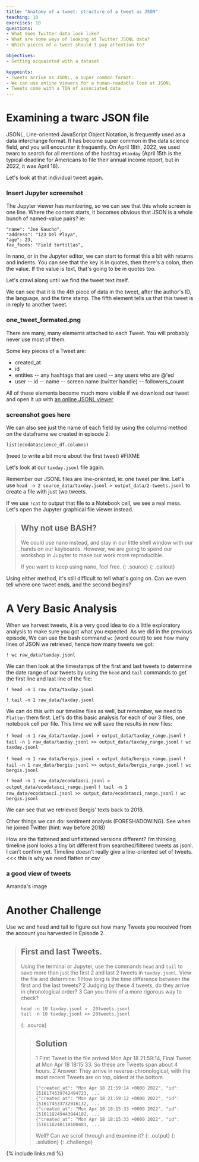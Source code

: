 ```yaml
---
title: "Anatomy of a tweet: structure of a tweet as JSON"
teaching: 10
exercises: 10
questions:
- What does Twitter data look like?
- What are some ways of looking at Twitter JSONL data?
- Which pieces of a tweet should I pay attention to?

objectives:
- Getting acquainted with a dataset

keypoints:
- Tweets arrive as JSONL, a super common format.
- We can use online viewers for a human-readable look at JSONL
- Tweets come with a TON of associated data
---
```


# Examining a twarc JSON file

JSONL, Line-oriented JavaScript Object Notation, is frequently used as a 
data interchange format. It has become super common in the data science 
field, and you will encounter it frequently. On April 18th, 2022, we 
used twarc to search for all mentions of the hashtag `#taxday` (April 15th is
the typical deadline for Americans to file their annual income report,
but in 2022, it was April 18).

Let's look at that individual tweet again.

### Insert Jupyter screenshot

The Jupyter viewer has numbering, so we can see that this whole screen 
is one line. Where the content starts, it becomes obvious that JSON is a 
whole bunch of named-value pairs? ie:

~~~
"name": "Joe Gaucho",
"address": "123 Del Playa",
"age": 23,
fav_foods: "Field tortillas",
~~~

In nano, or in the Jupyter editor, we can start to format this a bit with 
returns and indents. You can see that the key is in quotes, then there's a 
colon, then the value. If the value is text, that's going to be in quotes too.

Let's crawl along until we find the tweet text itself.

We can see that it is the 4th piece of data in the tweet,
after the author's ID, the language, and the time stamp. The fifth
element tells us that this tweet is in reply to another tweet.

### one_tweet_formated.png

There are many, many elements attached to each Tweet. You will probably never use
most of them. 

Some key pieces of a Tweet are:
- created_at
- id
- entities
  -- any hashtags that are used
  -- any users who are @'ed
- user
  -- id
  -- name
  -- screen name (twitter handle)
  -- followers_count
  
All of these elements become much more visible if we download our tweet 
and open it up with [an online JSONL viewer](https://codebeautify.org/jsonviewer)

### screenshot goes here

We can also see just the name of each field by using the columns
method on the dataframe we created in episode 2:

`list(ecodatascience_df.columns)`

(need to write a bit more about the first tweet) #FIXME

Let's look at our `taxday.jsonl` file again. 

Remember our JSONL files are line-oriented, ie: one tweet per line. Let's use 
`head -n 2 source_data/taxday.jsonl > output_data/2-tweets.jsonl` to create a 
file with just two tweets.

If we use `!cat` to output that file to a Notebook cell, we see a real 
mess. Let's open the Jupyter graphical file viewer instead.

> ## Why not use BASH?
>
> We could use nano instead, and stay in our little shell window 
> with our hands on our keyboards.  However, we are going to spend
> our workshop in Jupyter to make our work more reproducible.
> 
> If you want to keep using nano, feel free.
> {: .source}
{: .callout}

Using either method, it's still difficult to tell what's going on. Can 
we even tell where one tweet ends, and the second begins?

# A Very Basic Analysis

When we harvest tweets, it is a very good idea to do a little exploratory 
analysis to make sure you got what you expected. As we did in the previous 
episode, We can use 
the bash command `wc` (word count) to see how many lines of JSON we retrieved, 
hence how many tweets we got:

`! wc raw_data/taxday.jsonl`

We can then look at the timestamps of the first and last tweets to determine
the date range of our tweets by using the `head` and `tail` commands to
get the first line and last line of the file:

`! head -n 1 raw_data/taxday.jsonl`

`! tail -n 1 raw_data/taxday.jsonl`

We can do this with our timeline files as well, but remember, we need to `Flatten` 
them first. Let's do this basic analysis for each of our 3 files, one notebook
cell per file. This time we will save the results in new files:

`! head -n 1 raw_data/taxday.jsonl > output_data/taxday_range.jsonl`
`! tail -n 1 raw_data/taxday.jsonl >> output_data/taxday_range.jsonl`
`! wc taxday.jsonl`

`! head -n 1 raw_data/bergis.jsonl > output_data/bergis_range.jsonl`
`! tail -n 1 raw_data/bergis.jsonl >> output_data/bergis_range.jsonl`
`! wc bergis.jsonl`

`! head -n 1 raw_data/ecodatasci.jsonl > output_data/ecodatasci_range.jsonl`
`! tail -n 1 raw_data/ecodatasci.jsonl >> output_data/ecodatasci_range.jsonl`
`! wc bergis.jsonl`


We can see that we retrieved Bergis' texts back to 2018.


Other things we can do: sentiment analysis (FORESHADOWING). See when he joined 
Twitter (hint: way before 2018)

How are the flattened and unflattened versions different? I’m thinking 
timeline jsonl looks a tiny bit different from searched/filtered tweets 
as jsonl. I can’t confirm yet. Timeline doesn’t really give a 
line-oriented set of tweets. <<< this is why we need flatten or csv

### a good view of tweets
Amanda's image 




# Another Challenge
Use wc and head and tail to figure out how many Tweets you received from 
the account you harvested in Episode 2.


> ## First and last Tweets.
>
> Using the terminal or Jupyter, use the commands `head` and `tail` to 
> save more than just the first 2 and last 2 tweets in `taxday.jsonl`.
> View the file and determine: 
> 1 How long is the time difference between the first and the last tweets?
> 2 Judging by these 4 tweets, do they arrive in chronological order?
> 3 Can you think of a more rigorous way to check?
>
> ~~~
> head -n 10 taxday.jsonl >  20tweets.jsonl
> tail -n 10 taxday.jsonl >> 20tweets.jsonl
> ~~~
> {: .source}
>
> > ## Solution
> >
> > 1 First Tweet in the file arrived Mon Apr 18 21:59:14, Final Tweet at Mon Apr 18 18:15:33. So these 
> > are Tweets span about 4 hours.
> > 2 Answer: They arrive in reverse-chronological, with the most recent Tweets are on top, oldest at the bottom.
> > ~~~
> > {"created_at": "Mon Apr 18 21:59:14 +0000 2022", "id": 1516174539742494723, ...
> > {"created_at": "Mon Apr 18 21:59:12 +0000 2022", "id": 1516174533732016132, ...
> > {"created_at": "Mon Apr 18 18:15:33 +0000 2022", "id": 1516118249443844102, ...
> > {"created_at": "Mon Apr 18 18:15:33 +0000 2022", "id": 1516118248110100483, ...
> > ~~~
> > Well?
> > Can we scroll through and examine it?
> > {: .output}
> {: .solution}
{: .challenge}



{% include links.md %}
